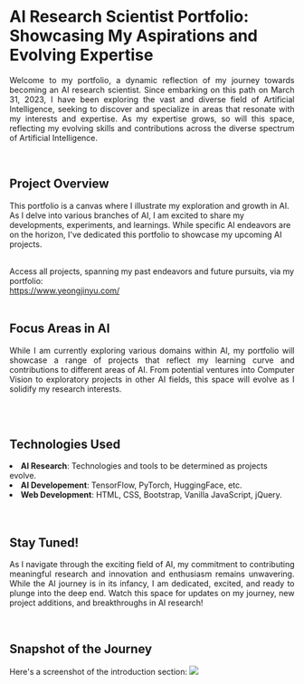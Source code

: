 <h1>AI Research Scientist Portfolio: Showcasing My Aspirations and Evolving Expertise</h1>
<p align="justify">
  Welcome to my portfolio, a dynamic reflection of my journey towards becoming an AI research scientist. Since embarking on this path on March 31, 2023, I have been exploring the vast and diverse field of Artificial Intelligence, seeking to discover and specialize in areas that resonate with my interests and expertise. As my expertise grows, so will this space, reflecting my evolving skills and contributions across the diverse spectrum of Artificial Intelligence.</p><br>

<h2>Project Overview</h2>
<p align="justify">

  This portfolio is a canvas where I illustrate my exploration and growth in AI. As I delve into various branches of AI, I am excited to share my developments, experiments, and learnings. While specific AI endeavors are on the horizon, I've dedicated this portfolio to showcase my upcoming AI projects.<br><br>

Access all projects, spanning my past endeavors and future pursuits, via my portfolio:<br>
https://www.yeongjinyu.com/<br><br>

<h2>Focus Areas in AI</h2>
<p align="justify">
  While I am currently exploring various domains within AI, my portfolio will showcase a range of projects that reflect my learning curve and contributions to different areas of AI. From potential ventures into Computer Vision to exploratory projects in other AI fields, this space will evolve as I solidify my research interests.
<!--  <li>Exploring popular NLP Libraries/Frameworks such as TensorFlow, PyTorch, HuggingFace</li> -->
<!--   <li><b>Multilingual Real-Time Translation</b>: My prime endeavor delves into the pioneering domain of multilingual real-time translation technology. Using advanced NLP libraries and frameworks, I aim to bridge linguistic divides and create seamless communication experiences across multiple languages.</li> -->
<!-- <li>Machine Learning Algorithms and their application in language processing</li>
<li>Deep Learning Architectures tailored for text and linguistic patterns</li> --></p>
<br><br>

<h2>Technologies Used</h2>
<li><b>AI Research</b>: Technologies and tools to be determined as projects evolve.</li>
<li><b>AI Developement</b>: TensorFlow, PyTorch, HuggingFace, etc.</li>
<!-- <li>Machine Learning Algorithms (Upcoming)</li>
<li>Deep Learning Architectures (Upcoming)</li> -->
<li><b>Web Development</b>: HTML, CSS, Bootstrap, Vanilla JavaScript, jQuery.</li><br><br>

<h2>Stay Tuned!</h2>
<p align="justify">
As I navigate through the exciting field of AI, my commitment to contributing meaningful research and innovation and enthusiasm remains unwavering.  While the AI journey is in its infancy, I am dedicated, excited, and ready to plunge into the deep end. Watch this space for updates on my journey, new project additions, and breakthroughs in AI research!</p><br>



<h2>Snapshot of the Journey</h2> 
Here's a screenshot of the introduction section:
<img src="https://img1.daumcdn.net/thumb/R1280x0/?scode=mtistory2&fname=https%3A%2F%2Fblog.kakaocdn.net%2Fdn%2FC1M7O%2FbtsxrZOSqws%2FC8DtpCTzByGDc4jKuQ4Ew0%2Fimg.png">
